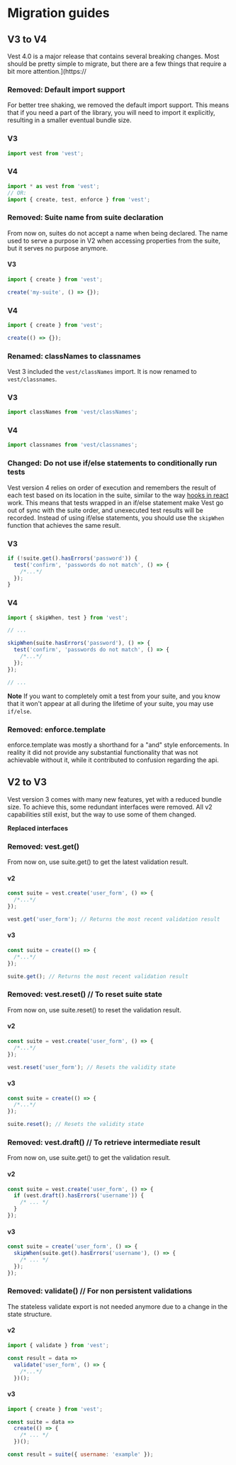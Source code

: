 # Migration guides

## V3 to V4

Vest 4.0 is a major release that contains several breaking changes. Most should be pretty simple to migrate, but there are a few things that require a bit more attention.](https://

### Removed: Default import support

For better tree shaking, we removed the default import support. This means that if you need a part of the library, you will need to import it explicitly, resulting in a smaller eventual bundle size.

### V3

```js
import vest from 'vest';
```

### V4

```js
import * as vest from 'vest';
// OR:
import { create, test, enforce } from 'vest';
```

### Removed: Suite name from suite declaration

From now on, suites do not accept a name when being declared. The name used to serve a purpose in V2 when accessing properties from the suite, but it serves no purpose anymore.

#### V3

```js
import { create } from 'vest';

create('my-suite', () => {});
```

### V4

```js
import { create } from 'vest';

create(() => {});
```

### Renamed: classNames to classnames

Vest 3 included the `vest/classNames` import. It is now renamed to `vest/classnames`.

### V3

```js
import classNames from 'vest/classNames';
```

### V4

```js
import classnames from 'vest/classnames';
```

### Changed: Do not use if/else statements to conditionally run tests

Vest version 4 relies on order of execution and remembers the result of each test based on its location in the suite, similar to the way [hooks in react](https://reactjs.org/docs/hooks-rules.html) work. This means that tests wrapped in an if/else statement make Vest go out of sync with the suite order, and unexecuted test results will be recorded. Instead of using if/else statements, you should use the `skipWhen` function that achieves the same result.

### V3

```js
if (!suite.get().hasErrors('password')) {
  test('confirm', 'passwords do not match', () => {
    /*...*/
  });
}
```

### V4

```js
import { skipWhen, test } from 'vest';

// ...

skipWhen(suite.hasErrors('password'), () => {
  test('confirm', 'passwords do not match', () => {
    /*...*/
  });
});

// ...
```

**Note**
If you want to completely omit a test from your suite, and you know that it won't appear at all during the lifetime of your suite, you may use `if/else`.

### Removed: enforce.template

enforce.template was mostly a shorthand for a "and" style enforcements. In reality it did not provide any substantial functionality that was not achievable without it, while it contributed to confusion regarding the api.

## V2 to V3

Vest version 3 comes with many new features, yet with a reduced bundle size. To achieve this, some redundant interfaces were removed. All v2 capabilities still exist, but the way to use some of them changed.

**Replaced interfaces**

### Removed: vest.get()

From now on, use suite.get() to get the latest validation result.

#### v2

```js
const suite = vest.create('user_form', () => {
  /*...*/
});

vest.get('user_form'); // Returns the most recent validation result
```

#### v3

```js
const suite = create(() => {
  /*...*/
});

suite.get(); // Returns the most recent validation result
```

### Removed: vest.reset() // To reset suite state

From now on, use suite.reset() to reset the validation result.

#### v2

```js
const suite = vest.create('user_form', () => {
  /*...*/
});

vest.reset('user_form'); // Resets the validity state
```

#### v3

```js
const suite = create(() => {
  /*...*/
});

suite.reset(); // Resets the validity state
```

### Removed: vest.draft() // To retrieve intermediate result

From now on, use suite.get() to get the validation result.

#### v2

```js
const suite = vest.create('user_form', () => {
  if (vest.draft().hasErrors('username')) {
    /* ... */
  }
});
```

#### v3

```js
const suite = create('user_form', () => {
  skipWhen(suite.get().hasErrors('username'), () => {
    /* ... */
  });
});
```

### Removed: validate() // For non persistent validations

The stateless validate export is not needed anymore due to a change in the state structure.

#### v2

```js
import { validate } from 'vest';

const result = data =>
  validate('user_form', () => {
    /*...*/
  })();
```

#### v3

```js
import { create } from 'vest';

const suite = data =>
  create(() => {
    /* ... */
  })();

const result = suite({ username: 'example' });
```

